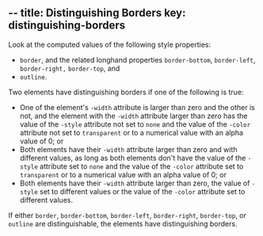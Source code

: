 --
title: Distinguishing Borders
key: distinguishing-borders
--

Look at the computed values of the following style properties:

- `border`, and the related longhand properties `border-bottom`, `border-left`, `border-right,` `border-top`, and
- `outline`.

Two elements have distinguishing borders if one of the following is true:

- One of the element's `-width` attribute is larger than zero and the other is not, and the element with the `-width` attribute larger than zero has the value of the `-style` attribute not set to `none` and the value of the `-color` attribute not set to `transparent` or to a numerical value with an alpha value of 0; or
- Both elements have their `-width` attribute larger than zero and with different values, as long as both elements don't have the value of the `-style` attribute set to `none` and the value of the `-color` attribute set to `transparent` or to a numerical value with an alpha value of 0; or
- Both elements have their `-width` attribute larger than zero, the value of `-style` set to different values or the value of the `-color` attribute set to different values.

If either `border`, `border-bottom`, `border-left`, `border-right`, `border-top`, or `outline` are distinguishable, the elements have distinguishing borders.

